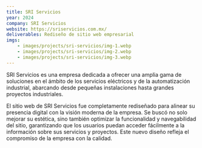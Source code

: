 ```yaml
---
title: SRI Servicios
year: 2024
company: SRI Servicios
website: https://sriservicios.com.mx/
deliverables: Rediseño de sitio web empresarial
imgs:
    - images/projects/sri-servicios/img-1.webp
    - images/projects/sri-servicios/img-2.webp
    - images/projects/sri-servicios/img-3.webp
---
```


SRI Servicios es una empresa dedicada a ofrecer una amplia gama de soluciones en el ámbito de los servicios eléctricos y de la automatización industrial, abarcando desde pequeñas instalaciones hasta grandes proyectos industriales.

El sitio web de SRI Servicios fue completamente rediseñado para alinear su presencia digital con la visión moderna de la empresa. Se buscó no solo mejorar su estética, sino también optimizar la funcionalidad y navegabilidad del sitio, garantizando que los usuarios puedan acceder fácilmente a la información sobre sus servicios y proyectos. Este nuevo diseño refleja el compromiso de la empresa con la calidad.